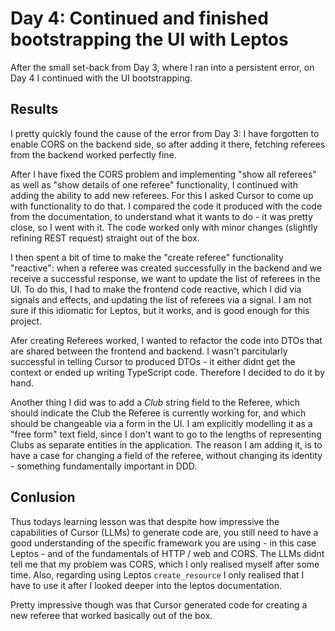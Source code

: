 # Day 4: Continued and finished bootstrapping the UI with Leptos

After the small set-back from Day 3, where I ran into a persistent error, on Day 4 I continued with the UI bootstrapping. 

## Results

I pretty quickly found the cause of the error from Day 3: I have forgotten to enable CORS on the backend side, so after adding it there, fetching referees from the backend worked perfectly fine.

After I have fixed the CORS problem and implementing "show all referees" as well as "show details of one referee" functionality, I continued with adding the ability to add new referees. For this I asked Cursor to come up with functionality to do that. I compared the code it produced with the code from the documentation, to understand what it wants to do - it was pretty close, so I went with it. The code worked only with minor changes (slightly refining REST request) straight out of the box.

I then spent a bit of time to make the "create referee" functionality "reactive": when a referee was created successfully in the backend and we receive a successful response, we want to update the list of referees in the UI. To do this, I had to make the frontend code reactive, which I did via signals and effects, and updating the list of referees via a signal. I am not sure if this idiomatic for Leptos, but it works, and is good enough for this project.

Afer creating Referees worked, I wanted to refactor the code into DTOs that are shared between the frontend and backend. I wasn't parcitularly successful in telling Cursor to produced DTOs - it either didnt get the context or ended up writing TypeScript code. Therefore I decided to do it by hand.

Another thing I did was to add a *Club* string field to the Referee, which should indicate the Club the Referee is currently working for, and which should be changeable via a form in the UI. I am explicitly modelling it as a "free form" text field, since I don't want to go to the lengths of representing Clubs as separate entities in the application. The reason I am adding it, is to have a case for changing a field of the referee, without changing its identity - something fundamentally important in DDD.

## Conlusion

Thus todays learning lesson was that despite how impressive the capabilities of Cursor (LLMs) to generate code are, you still need to have a good understanding of the specific framework you are using - in this case Leptos - and of the fundamentals of HTTP / web and CORS. The LLMs didnt tell me that my problem was CORS, which I only realised myself after some time. Also, regarding using Leptos `create_resource` I only realised that I have to use it after I looked deeper into the leptos documentation.

Pretty impressive though was that Cursor generated code for creating a new referee that worked basically out of the box.

